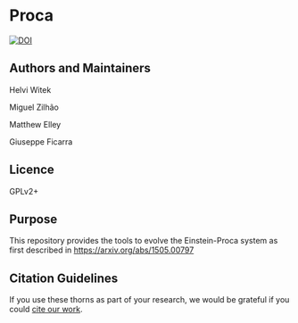 # Proca

[![DOI](https://zenodo.org/badge/DOI/10.5281/zenodo.3565475.svg)](https://doi.org/10.5281/zenodo.3565475)


## Authors and Maintainers

Helvi Witek

Miguel Zilhão

Matthew Elley

Giuseppe Ficarra


## Licence

GPLv2+


## Purpose

This repository provides the tools to evolve the Einstein-Proca system as first described in https://arxiv.org/abs/1505.00797


## Citation Guidelines

If you use these thorns as part of your research, we would be grateful if you
could [cite our work](https://bitbucket.org/canuda/proca/src/master/manifest/canuda_proca.bib).
